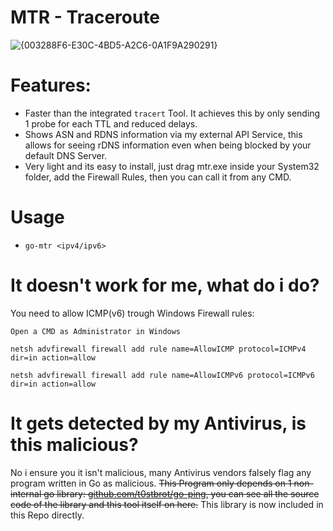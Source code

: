 # MTR - Traceroute
![{003288F6-E30C-4BD5-A2C6-0A1F9A290291}](https://github.com/user-attachments/assets/c6e46c3c-5443-418c-a9aa-658a6a6c89ba)

# Features:
- Faster than the integrated `tracert` Tool. It achieves this by only sending 1 probe for each TTL and reduced delays.
- Shows ASN and RDNS information via my external API Service, this allows for seeing rDNS information even when being blocked by your default DNS Server.
- Very light and its easy to install, just drag mtr.exe inside your System32 folder, add the Firewall Rules, then you can call it from any CMD.

# Usage
- `go-mtr <ipv4/ipv6>`

# It doesn't work for me, what do i do?
You need to allow ICMP(v6) trough Windows Firewall rules:

`Open a CMD as Administrator in Windows`

`netsh advfirewall firewall add rule name=AllowICMP protocol=ICMPv4 dir=in action=allow`

`netsh advfirewall firewall add rule name=AllowICMPv6 protocol=ICMPv6 dir=in action=allow`

# It gets detected by my Antivirus, is this malicious?
No i ensure you it isn't malicious, many Antivirus vendors falsely flag any program written in Go as malicious.
~~This Program only depends on 1 non-internal go library: [github.com/t0stbrot/go-ping](https://github.com/t0stbrot/go-ping), you can see all the source code of the library and this tool itself on here.~~ This library is now included in this Repo directly.
